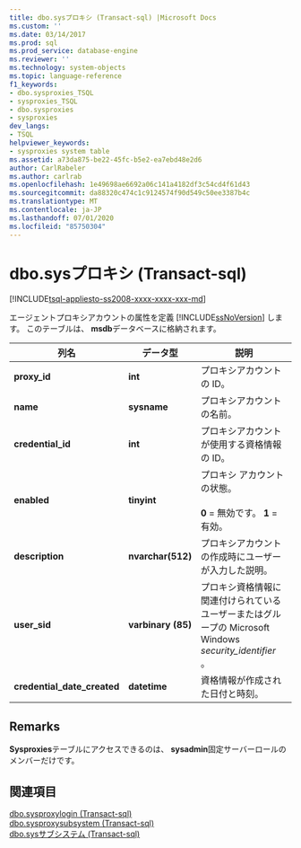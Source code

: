 ```yaml
---
title: dbo.sysプロキシ (Transact-sql) |Microsoft Docs
ms.custom: ''
ms.date: 03/14/2017
ms.prod: sql
ms.prod_service: database-engine
ms.reviewer: ''
ms.technology: system-objects
ms.topic: language-reference
f1_keywords:
- dbo.sysproxies_TSQL
- sysproxies_TSQL
- dbo.sysproxies
- sysproxies
dev_langs:
- TSQL
helpviewer_keywords:
- sysproxies system table
ms.assetid: a73da875-be22-45fc-b5e2-ea7ebd48e2d6
author: CarlRabeler
ms.author: carlrab
ms.openlocfilehash: 1e49698ae6692a06c141a4182df3c54cd4f61d43
ms.sourcegitcommit: da88320c474c1c9124574f90d549c50ee3387b4c
ms.translationtype: MT
ms.contentlocale: ja-JP
ms.lasthandoff: 07/01/2020
ms.locfileid: "85750304"
---
```

# <a name="dbosysproxies-transact-sql"></a>dbo.sysプロキシ (Transact-sql)
[!INCLUDE[tsql-appliesto-ss2008-xxxx-xxxx-xxx-md](../../includes/applies-to-version/sqlserver.md)]

  エージェントプロキシアカウントの属性を定義 [!INCLUDE[ssNoVersion](../../includes/ssnoversion-md.md)] します。 このテーブルは、 **msdb**データベースに格納されます。  
  
|列名|データ型|説明|  
|-----------------|---------------|-----------------|  
|**proxy_id**|**int**|プロキシアカウントの ID。|  
|**name**|**sysname**|プロキシアカウントの名前。|  
|**credential_id**|**int**|プロキシアカウントが使用する資格情報の ID。|  
|**enabled**|**tinyint**|プロキシ アカウントの状態。<br /><br /> **0** = 無効です。 **1** = 有効。|  
|**description**|**nvarchar(512)**|プロキシアカウントの作成時にユーザーが入力した説明。|  
|**user_sid**|**varbinary (85)**|プロキシ資格情報に関連付けられているユーザーまたはグループの Microsoft Windows *security_identifier* 。|  
|**credential_date_created**|**datetime**|資格情報が作成された日付と時刻。|  
  
## <a name="remarks"></a>Remarks  
 **Sysproxies**テーブルにアクセスできるのは、 **sysadmin**固定サーバーロールのメンバーだけです。  
  
## <a name="see-also"></a>関連項目  
 [dbo.sysproxylogin &#40;Transact-sql&#41;](../../relational-databases/system-tables/dbo-sysproxylogin-transact-sql.md)   
 [dbo.sysproxysubsystem &#40;Transact-sql&#41;](../../relational-databases/system-tables/dbo-sysproxysubsystem-transact-sql.md)   
 [dbo.sysサブシステム &#40;Transact-sql&#41;](../../relational-databases/system-tables/dbo-syssubsystems-transact-sql.md)  
  
  
